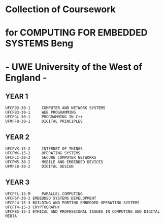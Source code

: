 # Collection of Coursework 
# for COMPUTING FOR EMBEDDED SYSTEMS Beng
# - UWE University of the West of England -

## YEAR 1
	UFCF93-30-1 	COMPUTER AND NETWORK SYSTEMS
	UFCFB3-30-1 	WEB PROGRAMMING 
	UFCFGL-30-1 	PROGRAMMING IN C++ 
	UFMFF8-30-1 	DIGITAL PRINCIPLES
	
## YEAR 2
	UFCFVK-15-2 	INTERNET OF THINGS
	UFCFWK-15-2 	OPERATING SYSTEMS
	UFCFLC-30-2 	SECURE COMPUTER NETWORKS
	UFCFW5-30-2 	MOBILE AND EMBEDDED DEVICES	
	UFMFE8-30-2 	DIGITAL DESIGN

## YEAR 3
	UFCFFL-15-M 	PARALLEL COMPUTING
	UFCF6Y-30-3	EMBEDDED SYSTEMS DEVELOPMENT
	UFCFJ4-15-3	BUILDING AND PORTING EMBEDDED OPERATING SYSTEMS
	UFCFT4-15-3	CRYPTOGRAPHY
	UFCFB5-15-3	ETHICAL AND PROFESSIONAL ISSUES IN COMPUTING AND DIGITAL MEDIA




